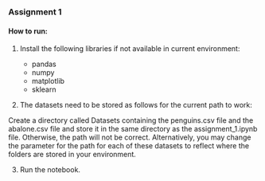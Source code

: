 ### Assignment 1

#### How to run:

1. Install the following libraries if not available in current environment:
    - pandas
    - numpy
    - matplotlib
    - sklearn


2. The datasets need to be stored as follows for the current path to work: 

Create a directory called Datasets containing the penguins.csv file and the abalone.csv file and store it in the same 
directory as the assignment_1.ipynb file. Otherwise, the path will not be correct. 
Alternatively, you may change the parameter for the path for each of these datasets to reflect where the folders are stored 
in your environment.

3. Run the notebook.
